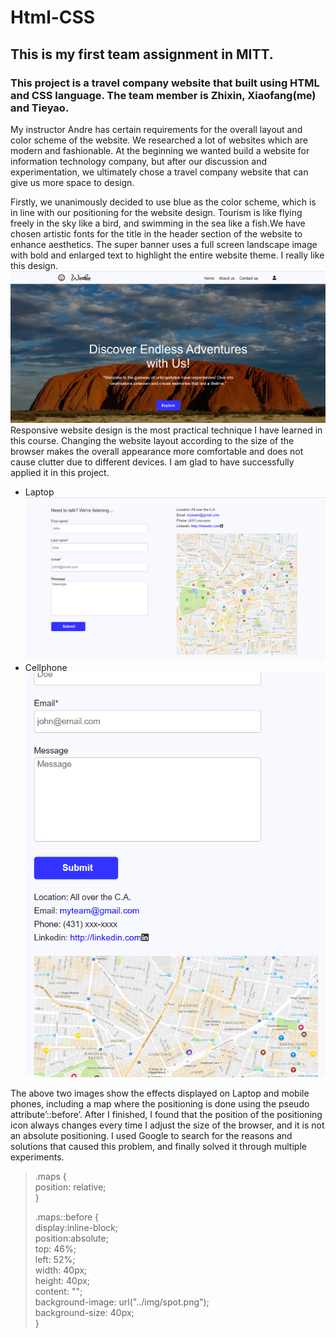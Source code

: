 # Html-CSS

## This is my first team assignment in MITT.

### This project is a travel company website that built using HTML and CSS language. The team member is Zhixin, Xiaofang(me) and Tieyao.  

My instructor Andre has certain requirements for the overall layout and color scheme of the website. We researched a lot of websites which are modern and fashionable. At the beginning we wanted build a website for information technology company, but after our discussion and experimentation, we ultimately chose a travel company website that can give us more space to design.  
  
Firstly, we unanimously decided to use blue as the color scheme, which is in line with our positioning for the website design. Tourism is like flying freely in the sky like a bird, and swimming in the sea like a fish.We have chosen artistic fonts for the title in the header section of the website to enhance aesthetics. The super banner uses a full screen landscape image with bold and enlarged text to highlight the entire website theme. I really like this design.  
![Super Banner](https://raw.githubusercontent.com/xiaofang82/Html-CSS/main/assets/img/superbanner.png)  
Responsive website design is the most practical technique I have learned in this course. Changing the website layout according to the size of the browser makes the overall appearance more comfortable and does not cause clutter due to different devices. I am glad to have successfully applied it in this project.  
* Laptop  
 ![Laptop](https://raw.githubusercontent.com/xiaofang82/Html-CSS/main/assets/img/contact1.png)
* Cellphone  
 ![Cellphone](https://raw.githubusercontent.com/xiaofang82/Html-CSS/main/assets/img/contact2.png)

The above two images show the effects displayed on Laptop and mobile phones, including a map where the positioning is done using the pseudo attribute’::before’. After I finished, I found that the position of the positioning icon always changes every time I adjust the size of the browser, and it is not an absolute positioning. I used Google to search for the reasons and solutions that caused this problem, and finally solved it through multiple experiments.

> .maps {  
>     position: relative;  
> }  
>   
> .maps::before {  
>     display:inline-block;  
> 	position:absolute;  
>     top: 46%;  
>     left: 52%;  
>     width: 40px;  
>     height: 40px;  
>     content: "";  
>     background-image: url("../img/spot.png");  
>     background-size: 40px;  
> }  
